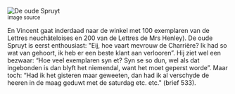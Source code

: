 ![De oude Spruyt](/assets/data-models/stories/20210000028_bvz_de-oude-spruyt/featured.jpg)<br><small><utm-source sourceUrl="https://hetutrechtsarchief.nl/beeldmateriaal/detail/ba4692ab-ee67-5856-be4b-1d99c9341969">Image source</utm-source></small>

En Vincent gaat inderdaad naar de winkel met 100 exemplaren van de Lettres neuchâteloises en 200 van de Lettres de Mrs Henley). De oude Spruyt is eerst enthousiast: "Eij, hoe vaart mevrouw de Charrière? Ik had so wat van gehoort, ik heb er een beste klant aan verlooren”. Hij ziet wel een bezwaar: “Hoe veel exemplaren syn et? Syn se so dun, wel als dat ingebonden is dan blyft het niemendal, want het moet geperst worde”. Maar toch: “Had ik het gisteren maar geweeten, dan had ik al verschyde de heeren in de maag geduwt met de saturdag etc. etc." (brief 533).
